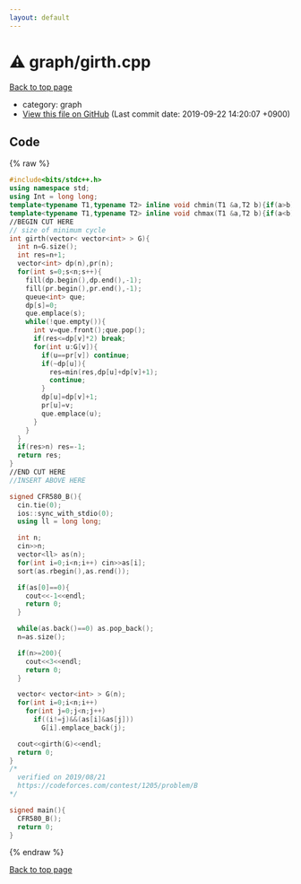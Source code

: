 ```yaml
---
layout: default
---
```


<!-- mathjax config similar to math.stackexchange -->
<script type="text/javascript" async
  src="https://cdnjs.cloudflare.com/ajax/libs/mathjax/2.7.5/MathJax.js?config=TeX-MML-AM_CHTML">
</script>
<script type="text/x-mathjax-config">
  MathJax.Hub.Config({
    TeX: { equationNumbers: { autoNumber: "AMS" }},
    tex2jax: {
      inlineMath: [ ['$','$'] ],
      processEscapes: true
    },
    "HTML-CSS": { matchFontHeight: false },
    displayAlign: "left",
    displayIndent: "2em"
  });
</script>

<script type="text/javascript" src="https://cdnjs.cloudflare.com/ajax/libs/jquery/3.4.1/jquery.min.js"></script>
<script src="https://cdn.jsdelivr.net/npm/jquery-balloon-js@1.1.2/jquery.balloon.min.js" integrity="sha256-ZEYs9VrgAeNuPvs15E39OsyOJaIkXEEt10fzxJ20+2I=" crossorigin="anonymous"></script>
<script type="text/javascript" src="../../assets/js/copy-button.js"></script>
<link rel="stylesheet" href="../../assets/css/copy-button.css" />


# :warning: graph/girth.cpp
<a href="../../index.html">Back to top page</a>

* category: graph
* <a href="{{ site.github.repository_url }}/blob/master/graph/girth.cpp">View this file on GitHub</a> (Last commit date: 2019-09-22 14:20:07 +0900)




## Code
{% raw %}
```cpp
#include<bits/stdc++.h>
using namespace std;
using Int = long long;
template<typename T1,typename T2> inline void chmin(T1 &a,T2 b){if(a>b) a=b;}
template<typename T1,typename T2> inline void chmax(T1 &a,T2 b){if(a<b) a=b;}
//BEGIN CUT HERE
// size of minimum cycle
int girth(vector< vector<int> > G){
  int n=G.size();
  int res=n+1;
  vector<int> dp(n),pr(n);
  for(int s=0;s<n;s++){
    fill(dp.begin(),dp.end(),-1);
    fill(pr.begin(),pr.end(),-1);
    queue<int> que;
    dp[s]=0;
    que.emplace(s);
    while(!que.empty()){
      int v=que.front();que.pop();
      if(res<=dp[v]*2) break;
      for(int u:G[v]){
        if(u==pr[v]) continue;
        if(~dp[u]){
          res=min(res,dp[u]+dp[v]+1);
          continue;
        }
        dp[u]=dp[v]+1;
        pr[u]=v;
        que.emplace(u);
      }
    }
  }
  if(res>n) res=-1;
  return res;
}
//END CUT HERE
//INSERT ABOVE HERE

signed CFR580_B(){
  cin.tie(0);
  ios::sync_with_stdio(0);
  using ll = long long;

  int n;
  cin>>n;
  vector<ll> as(n);
  for(int i=0;i<n;i++) cin>>as[i];
  sort(as.rbegin(),as.rend());

  if(as[0]==0){
    cout<<-1<<endl;
    return 0;
  }

  while(as.back()==0) as.pop_back();
  n=as.size();

  if(n>=200){
    cout<<3<<endl;
    return 0;
  }

  vector< vector<int> > G(n);
  for(int i=0;i<n;i++)
    for(int j=0;j<n;j++)
      if((i!=j)&&(as[i]&as[j]))
        G[i].emplace_back(j);

  cout<<girth(G)<<endl;
  return 0;
}
/*
  verified on 2019/08/21
  https://codeforces.com/contest/1205/problem/B
*/

signed main(){
  CFR580_B();
  return 0;
}

```
{% endraw %}

<a href="../../index.html">Back to top page</a>


